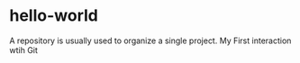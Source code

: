 # hello-world
A repository is usually used to organize a single project. 
My First interaction wtih Git
